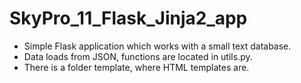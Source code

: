 # SkyPro_11_Flask_Jinja2_app

* Simple Flask application which works with a small text database. 
* Data loads from JSON, functions are located in utils.py. 
* There is a folder template, where HTML templates are.



